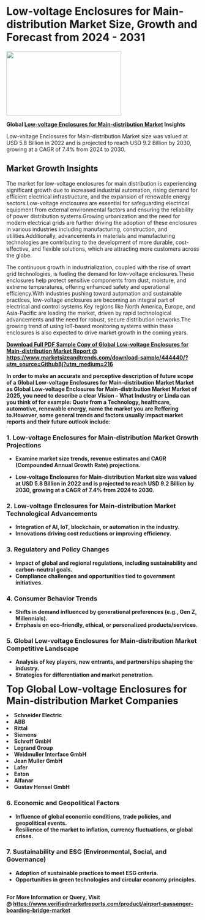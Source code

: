 <H1>Low-voltage Enclosures for Main-distribution Market Size, Growth and Forecast from 2024 - 2031</H1><img class="aligncenter size-medium wp-image-584254" src="https://thirdeyenews.in/wp-content/uploads/2024/09/Global-Market-Research-300x168.jpeg" alt="" width="300" height="168" /><p><strong>Global&nbsp;<a href="https://www.marketsizeandtrends.com/download-sample/444440/?utm_source=Github8j?utm_medium=216">Low-voltage Enclosures for Main-distribution Market</a> Insights</strong></p><p>Low-voltage Enclosures for Main-distribution Market size was valued at USD 5.8 Billion in 2022 and is projected to reach USD 9.2 Billion by 2030, growing at a CAGR of 7.4% from 2024 to 2030.</p><p><h2>Market Growth Insights</h2> <p>The market for low-voltage enclosures for main distribution is experiencing significant growth due to increased industrial automation, rising demand for efficient electrical infrastructure, and the expansion of renewable energy sectors.Low-voltage enclosures are essential for safeguarding electrical equipment from external environmental factors and ensuring the reliability of power distribution systems.Growing urbanization and the need for modern electrical grids are further driving the adoption of these enclosures in various industries including manufacturing, construction, and utilities.Additionally, advancements in materials and manufacturing technologies are contributing to the development of more durable, cost-effective, and flexible solutions, which are attracting more customers across the globe.</p> <p><strong><a href="#"></a></strong></p> <p>The continuous growth in industrialization, coupled with the rise of smart grid technologies, is fueling the demand for low-voltage enclosures.These enclosures help protect sensitive components from dust, moisture, and extreme temperatures, offering enhanced safety and operational efficiency.With industries pushing toward automation and sustainable practices, low-voltage enclosures are becoming an integral part of electrical and control systems.Key regions like North America, Europe, and Asia-Pacific are leading the market, driven by rapid technological advancements and the need for robust, secure distribution networks.The growing trend of using IoT-based monitoring systems within these enclosures is also expected to drive market growth in the coming years.</p> <p><strong><a href="#"></p><p><span class=""><strong>Download Full PDF Sample Copy of Global Low-voltage Enclosures for Main-distribution Market Report</strong> @ <a href="https://www.marketsizeandtrends.com/download-sample/444440/?utm_source=Github8j?utm_medium=216" target="_blank">https://www.marketsizeandtrends.com/download-sample/444440/?utm_source=Github8j?utm_medium=216</a></span></p><p>In order to make an accurate and perceptive description of future scope of a Global&nbsp;Low-voltage Enclosures for Main-distribution Market Market as Global&nbsp;Low-voltage Enclosures for Main-distribution Market Market of 2025, you need to describe a clear Vision &ndash; What Industry or Linda can you think of for example: Quote from a Technology, healthcare, automotive, renewable energy, name the market you are Reffering to.However, some general trends and factors usually impact market reports and their future outlook include:</p><h3>1.&nbsp;<strong>Low-voltage Enclosures for Main-distribution Market Growth Projections</strong></h3><ul><li>Examine market size trends, revenue estimates and CAGR (Compounded Annual Growth Rate) projections.</li><li><p>Low-voltage Enclosures for Main-distribution Market size was valued at USD 5.8 Billion in 2022 and is projected to reach USD 9.2 Billion by 2030, growing at a CAGR of 7.4% from 2024 to 2030.</p></li></ul><h3>2.&nbsp;<strong>Low-voltage Enclosures for Main-distribution Market Technological Advancements</strong></h3><ul><li>Integration of AI, IoT, blockchain, or automation in the industry.</li><li>Innovations driving cost reductions or improving efficiency.</li></ul><h3>3.&nbsp;<strong>Regulatory and Policy Changes</strong></h3><ul><li>Impact of global and regional regulations, including sustainability and carbon-neutral goals.</li><li>Compliance challenges and opportunities tied to government initiatives.</li></ul><h3>4.&nbsp;<strong>Consumer Behavior Trends</strong></h3><ul><li>Shifts in demand influenced by generational preferences (e.g., Gen Z, Millennials).</li><li>Emphasis on eco-friendly, ethical, or personalized products/services.</li></ul><h3>5.&nbsp;<strong>Global Low-voltage Enclosures for Main-distribution Market Competitive Landscape</strong></h3><ul><li>Analysis of key players, new entrants, and partnerships shaping the industry.</li><li>Strategies for differentiation and market penetration.</li></ul><p data-pm-slice="1 1 []"><span style="color: inherit; font-family: inherit; font-size: 25px;">Top Global Low-voltage Enclosures for Main-distribution Market Companies</span></p><div class="" data-test-id=""><p><li>Schneider Electric</li><li> ABB</li><li> Rittal</li><li> Siemens</li><li> Schroff GmbH</li><li> Legrand Group</li><li> Weidmuller Interface GmbH</li><li> Jean Muller GmbH</li><li> Lafer</li><li> Eaton</li><li> Alfanar</li><li> Gustav Hensel GmbH</li></p></div><h3>6.&nbsp;<strong>Economic and Geopolitical Factors</strong></h3><ul><li>Influence of global economic conditions, trade policies, and geopolitical events.</li><li>Resilience of the market to inflation, currency fluctuations, or global crises.</li></ul><h3>7.&nbsp;<strong>Sustainability and ESG (Environmental, Social, and Governance)</strong></h3><ul><li>Adoption of sustainable practices to meet ESG criteria.</li><li>Opportunities in green technologies and circular economy principles.</li></ul><h2><strong style="font-size: 14px;">For More Information or Query, Visit @&nbsp;</strong><a style="background-color: #ffffff; font-size: 14px;" href="https://www.marketsizeandtrends.com/report/low-voltage-enclosures-for-main-distribution-market/" target="_blank">https://www.verifiedmarketreports.com/product/airport-passenger-boarding-bridge-market</a></h2>
